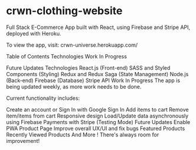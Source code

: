 # crwn-clothing-website
Full Stack E-Commerce App built with React, using Firebase and Stripe API, deployed with Heroku.

To view the app, visit: crwn-universe.herokuapp.com/

Table of Contents
Technologies
Work In Progress

Future Updates
Technologies
React.js (Front-end)
SASS and Styled Components (Styling)
Redux and Redux Saga (State Management)
Node.js (Back-end)
Firebase (Database)
Stripe API
Work In Progress
The app is being updated weekly, as more work needs to be done.

Current functionality includes:

Create an account or Sign In with Google
Sign In
Add items to cart
Remove item/items from cart
Responsive design
Load/Update data asynchronously using Firebase
Payments with Stripe (Testing Mode)
Future Updates
Enable PWA
Product Page
Improve overall UX/UI and fix bugs
Featured Products
Recently Viewed Products
And More ! There's always room for improvement!
